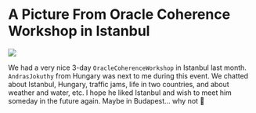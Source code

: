 # A Picture From Oracle Coherence Workshop in Istanbul

![](http://kenansevindik.com/assets/images/me_andras_at_coherence_workshop.jpeg)

We had a very nice 3-day `OracleCoherenceWorkshop` in Istanbul last month. `AndrasJokuthy` from Hungary was next to me 
during this event. We chatted about Istanbul, Hungary, traffic jams, life in two countries, and about weather and water, 
etc. I hope he liked Istanbul and wish to meet him someday in the future again. Maybe in Budapest… why not 🙂

